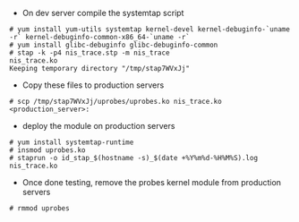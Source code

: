 * On dev server compile the systemtap script
~~~
# yum install yum-utils systemtap kernel-devel kernel-debuginfo-`uname -r` kernel-debuginfo-common-x86_64-`uname -r`
# yum install glibc-debuginfo glibc-debuginfo-common
# stap -k -p4 nis_trace.stp -m nis_trace
nis_trace.ko
Keeping temporary directory "/tmp/stap7WVxJj"
~~~

* Copy these files to production servers
~~~
# scp /tmp/stap7WVxJj/uprobes/uprobes.ko nis_trace.ko <production_server>:
~~~

* deploy the module on production servers
~~~
# yum install systemtap-runtime
# insmod uprobes.ko 
# staprun -o id_stap_$(hostname -s)_$(date +%Y%m%d-%H%M%S).log nis_trace.ko
~~~

* Once done testing, remove the probes kernel module from production servers
~~~
# rmmod uprobes
~~~
